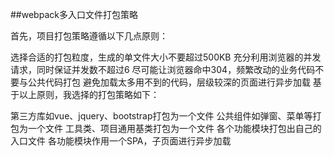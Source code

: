
##webpack多入口文件打包策略

首先，项目打包策略遵循以下几点原则：

选择合适的打包粒度，生成的单文件大小不要超过500KB
充分利用浏览器的并发请求，同时保证并发数不超过6
尽可能让浏览器命中304，频繁改动的业务代码不要与公共代码打包
避免加载太多用不到的代码，层级较深的页面进行异步加载
基于以上原则，我选择的打包策略如下：

第三方库如vue、jquery、bootstrap打包为一个文件
公共组件如弹窗、菜单等打包为一个文件
工具类、项目通用基类打包为一个文件
各个功能模块打包出自己的入口文件
各功能模块作用一个SPA，子页面进行异步加载
